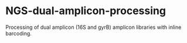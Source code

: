 # NGS-dual-amplicon-processing
Processing of dual amplicon (16S and gyrB) amplicon libraries with inline barcoding.
